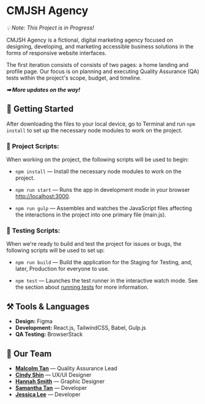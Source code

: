 # CMJSH Agency
_💡 Note: This Project is in Progress!_

CMJSH Agency is a fictional, digital marketing agency focused on designing, developing, and marketing accessible business solutions in the forms of responsive website interfaces.

The first iteration consists of consists of two pages: a home landing and profile page. Our focus is on planning and executing Quality Assurance (QA) tests within the project's scope, budget, and timeline. 

_**➡ More updates on the way!**_

## 🚦 **Getting Started**
After downloading the files to your local device, go to Terminal and run `npm install` to set up the necessary node modules to work on the project. 

### 🎯 **Project Scripts:**
When working on the project, the following scripts will be used to begin:

* `npm install` — Install the necessary node modules to work on the project.

* `npm run start` — Runs the app in development mode in your browser [http://localhost:3000](http://localhost:300).

* `npm run gulp` — Assembles and watches the JavaScript files affecting the interactions in the project into one primary file (main.js).


### 🧪 **Testing Scripts:**
When we're ready to build and test the project for issues or bugs, the following scripts will be used to set up: 

* `npm run build` — Build the application for the Staging for Testing, and, later, Production for everyone to use. 

* `npm test` — Launches the test runner in the interactive watch mode. See the section about [running tests](https://facebook.github.io/create-react-app/docs/running-tests) for more information.

## ⚒ **Tools & Languages**
* **Design:** Figma
* **Development:** React.js, TailwindCSS, Babel, Gulp.js
* **QA Testing:** BrowserStack

## 🧠 **Our Team**
* [**Malcolm Tan**](https://malcolm-tan.com/)  —   Quality Assurance Lead
* [**Cindy Shin**](https://cinshin.com)  —   UX/UI Designer
* [**Hannah Smith**](https://portfolio/hlsmith.online)  —   Graphic Designer
* [**Samantha Tan**](https://samanthatan.ca/)  —   Developer
* [**Jessica Lee**](https://jessicamlee.dev/)  —   Developer
